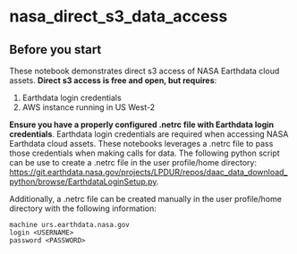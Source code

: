 # nasa_direct_s3_data_access

## Before you start

These notebook demonstrates direct s3 access of NASA Earthdata cloud assets. **Direct s3 access is free and open, but requires**:  

1. Earthdata login credentials  
2. AWS instance running in US West-2  

**Ensure you have a properly configured .netrc file with Earthdata login credentials**. Earthdata login credentials are required when accessing NASA Earthdata cloud assets. These notebooks leverages a .netrc file to pass those credentials when making calls for data. The following python script can be use to create a .netrc file in the user profile/home directory: <https://git.earthdata.nasa.gov/projects/LPDUR/repos/daac_data_download_python/browse/EarthdataLoginSetup.py>.  

Additionally, a .netrc file can be created manually in the user profile/home directory with the following information:

```text
machine urs.earthdata.nasa.gov
login <USERNAME>
password <PASSWORD>
```